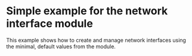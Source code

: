 # Simple example for the network interface module

This example shows how to create and manage network interfaces using the minimal, default values from the module.

